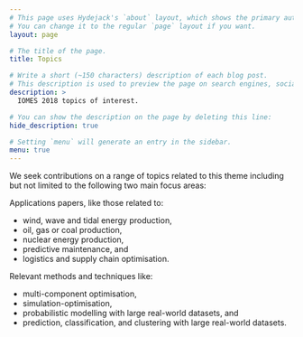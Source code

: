 ```yaml
---
# This page uses Hydejack's `about` layout, which shows the primary author's picture and about text at the top.
# You can change it to the regular `page` layout if you want.
layout: page

# The title of the page.
title: Topics

# Write a short (~150 characters) description of each blog post.
# This description is used to preview the page on search engines, social media, etc.
description: >
  IOMES 2018 topics of interest.

# You can show the description on the page by deleting this line:
hide_description: true

# Setting `menu` will generate an entry in the sidebar.
menu: true
---
```


We seek contributions on a range of topics related to this theme including but not limited to the following two main focus areas:

Applications papers, like those related to:
*  wind, wave and tidal energy production,
* oil, gas or coal production,
* nuclear energy production,
* predictive maintenance, and
* logistics and supply chain optimisation.

Relevant methods and techniques like:
* multi-component optimisation,
* simulation-optimisation,
* probabilistic modelling with large real-world datasets, and
* prediction, classification, and clustering with large real-world datasets.
